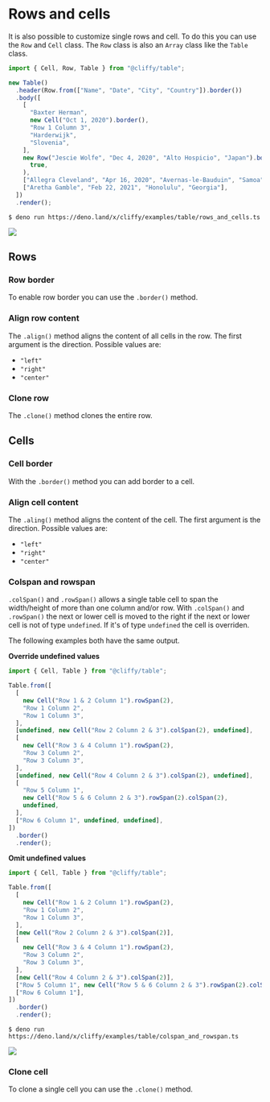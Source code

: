 # Rows and cells

It is also possible to customize single rows and cell. To do this you can use
the `Row` and `Cell` class. The `Row` class is also an `Array` class like the
`Table` class.

```ts
import { Cell, Row, Table } from "@cliffy/table";

new Table()
  .header(Row.from(["Name", "Date", "City", "Country"]).border())
  .body([
    [
      "Baxter Herman",
      new Cell("Oct 1, 2020").border(),
      "Row 1 Column 3",
      "Harderwijk",
      "Slovenia",
    ],
    new Row("Jescie Wolfe", "Dec 4, 2020", "Alto Hospicio", "Japan").border(
      true,
    ),
    ["Allegra Cleveland", "Apr 16, 2020", "Avernas-le-Bauduin", "Samoa"],
    ["Aretha Gamble", "Feb 22, 2021", "Honolulu", "Georgia"],
  ])
  .render();
```

```console
$ deno run https://deno.land/x/cliffy/examples/table/rows_and_cells.ts
```

![](assets/img/rows_and_cells.gif)

## Rows

### Row border

To enable row border you can use the `.border()` method.

### Align row content

The `.align()` method aligns the content of all cells in the row. The first
argument is the direction. Possible values are:

- `"left"`
- `"right"`
- `"center"`

### Clone row

The `.clone()` method clones the entire row.

## Cells

### Cell border

With the `.border()` method you can add border to a cell.

### Align cell content

The `.aling()` method aligns the content of the cell. The first argument is the
direction. Possible values are:

- `"left"`
- `"right"`
- `"center"`

### Colspan and rowspan

`.colSpan()` and `.rowSpan()` allows a single table cell to span the
width/height of more than one column and/or row. With `.colSpan()` and
`.rowSpan()` the next or lower cell is moved to the right if the next or lower
cell is not of type `undefined`. If it's of type `undefined` the cell is
overriden.

The following examples both have the same output.

**Override undefined values**

```ts
import { Cell, Table } from "@cliffy/table";

Table.from([
  [
    new Cell("Row 1 & 2 Column 1").rowSpan(2),
    "Row 1 Column 2",
    "Row 1 Column 3",
  ],
  [undefined, new Cell("Row 2 Column 2 & 3").colSpan(2), undefined],
  [
    new Cell("Row 3 & 4 Column 1").rowSpan(2),
    "Row 3 Column 2",
    "Row 3 Column 3",
  ],
  [undefined, new Cell("Row 4 Column 2 & 3").colSpan(2), undefined],
  [
    "Row 5 Column 1",
    new Cell("Row 5 & 6 Column 2 & 3").rowSpan(2).colSpan(2),
    undefined,
  ],
  ["Row 6 Column 1", undefined, undefined],
])
  .border()
  .render();
```

**Omit undefined values**

```ts
import { Cell, Table } from "@cliffy/table";

Table.from([
  [
    new Cell("Row 1 & 2 Column 1").rowSpan(2),
    "Row 1 Column 2",
    "Row 1 Column 3",
  ],
  [new Cell("Row 2 Column 2 & 3").colSpan(2)],
  [
    new Cell("Row 3 & 4 Column 1").rowSpan(2),
    "Row 3 Column 2",
    "Row 3 Column 3",
  ],
  [new Cell("Row 4 Column 2 & 3").colSpan(2)],
  ["Row 5 Column 1", new Cell("Row 5 & 6 Column 2 & 3").rowSpan(2).colSpan(2)],
  ["Row 6 Column 1"],
])
  .border()
  .render();
```

```console
$ deno run https://deno.land/x/cliffy/examples/table/colspan_and_rowspan.ts
```

![](assets/img/colspan_and_rowspan.gif)

### Clone cell

To clone a single cell you can use the `.clone()` method.
